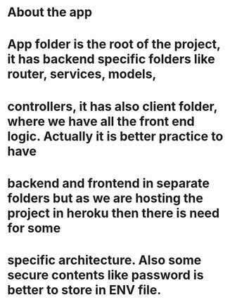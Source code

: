 # About the app

# App folder is the root of the project, it has backend specific folders like router, services, models, 
# controllers, it has also client folder, where we have all the front end logic. Actually it is better practice to have
# backend and frontend in separate folders but as we are hosting the project in heroku then there is need for some
# specific architecture. Also some secure contents like password is better to store in ENV file.